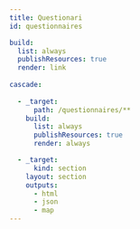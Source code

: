 ```yaml
---
title: Questionari
id: questionnaires

build:
  list: always
  publishResources: true
  render: link
  
cascade:
 
  - _target:
      path: /questionnaires/**
    build:
      list: always
      publishResources: true
      render: always

  - _target:
      kind: section
    layout: section
    outputs:
      - html
      - json
      - map
---
```


